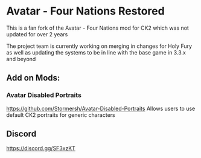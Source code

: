 # Avatar - Four Nations Restored
This is a fan fork of the Avatar - Four Nations mod for CK2 which was not updated for over 2 years

The project team is currently working on merging in changes for Holy Fury as well as updating the systems to be in line with the base game in 3.3.x and beyond

## Add on Mods:

### Avatar Disabled Portraits
https://github.com/Stormersh/Avatar-Disabled-Portraits
Allows users to use default CK2 portraits for generic characters

## Discord
https://discord.gg/SF3xzKT
